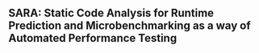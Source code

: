 ## SARA: Static Code Analysis for Runtime Prediction and Microbenchmarking as a way of Automated Performance Testing
